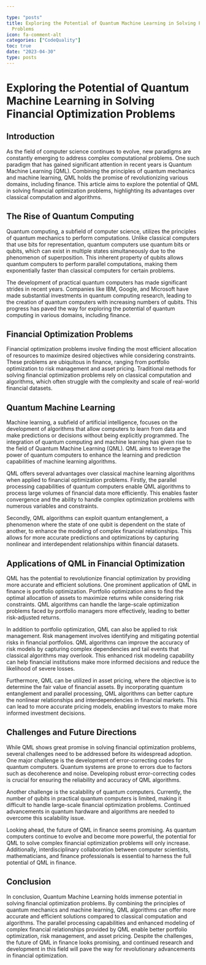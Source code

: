 ```yaml
---

type: "posts"
title: Exploring the Potential of Quantum Machine Learning in Solving Financial Optimization
  Problems
icon: fa-comment-alt
categories: ["CodeQuality"]
toc: true
date: "2023-04-30"
type: posts
---
```





# Exploring the Potential of Quantum Machine Learning in Solving Financial Optimization Problems

## Introduction

As the field of computer science continues to evolve, new paradigms are constantly emerging to address complex computational problems. One such paradigm that has gained significant attention in recent years is Quantum Machine Learning (QML). Combining the principles of quantum mechanics and machine learning, QML holds the promise of revolutionizing various domains, including finance. This article aims to explore the potential of QML in solving financial optimization problems, highlighting its advantages over classical computation and algorithms.

## The Rise of Quantum Computing

Quantum computing, a subfield of computer science, utilizes the principles of quantum mechanics to perform computations. Unlike classical computers that use bits for representation, quantum computers use quantum bits or qubits, which can exist in multiple states simultaneously due to the phenomenon of superposition. This inherent property of qubits allows quantum computers to perform parallel computations, making them exponentially faster than classical computers for certain problems.

The development of practical quantum computers has made significant strides in recent years. Companies like IBM, Google, and Microsoft have made substantial investments in quantum computing research, leading to the creation of quantum computers with increasing numbers of qubits. This progress has paved the way for exploring the potential of quantum computing in various domains, including finance.

## Financial Optimization Problems

Financial optimization problems involve finding the most efficient allocation of resources to maximize desired objectives while considering constraints. These problems are ubiquitous in finance, ranging from portfolio optimization to risk management and asset pricing. Traditional methods for solving financial optimization problems rely on classical computation and algorithms, which often struggle with the complexity and scale of real-world financial datasets.

## Quantum Machine Learning

Machine learning, a subfield of artificial intelligence, focuses on the development of algorithms that allow computers to learn from data and make predictions or decisions without being explicitly programmed. The integration of quantum computing and machine learning has given rise to the field of Quantum Machine Learning (QML). QML aims to leverage the power of quantum computers to enhance the learning and prediction capabilities of machine learning algorithms.

QML offers several advantages over classical machine learning algorithms when applied to financial optimization problems. Firstly, the parallel processing capabilities of quantum computers enable QML algorithms to process large volumes of financial data more efficiently. This enables faster convergence and the ability to handle complex optimization problems with numerous variables and constraints.

Secondly, QML algorithms can exploit quantum entanglement, a phenomenon where the state of one qubit is dependent on the state of another, to enhance the modeling of complex financial relationships. This allows for more accurate predictions and optimizations by capturing nonlinear and interdependent relationships within financial datasets.

## Applications of QML in Financial Optimization

QML has the potential to revolutionize financial optimization by providing more accurate and efficient solutions. One prominent application of QML in finance is portfolio optimization. Portfolio optimization aims to find the optimal allocation of assets to maximize returns while considering risk constraints. QML algorithms can handle the large-scale optimization problems faced by portfolio managers more effectively, leading to better risk-adjusted returns.

In addition to portfolio optimization, QML can also be applied to risk management. Risk management involves identifying and mitigating potential risks in financial portfolios. QML algorithms can improve the accuracy of risk models by capturing complex dependencies and tail events that classical algorithms may overlook. This enhanced risk modeling capability can help financial institutions make more informed decisions and reduce the likelihood of severe losses.

Furthermore, QML can be utilized in asset pricing, where the objective is to determine the fair value of financial assets. By incorporating quantum entanglement and parallel processing, QML algorithms can better capture the nonlinear relationships and interdependencies in financial markets. This can lead to more accurate pricing models, enabling investors to make more informed investment decisions.

## Challenges and Future Directions

While QML shows great promise in solving financial optimization problems, several challenges need to be addressed before its widespread adoption. One major challenge is the development of error-correcting codes for quantum computers. Quantum systems are prone to errors due to factors such as decoherence and noise. Developing robust error-correcting codes is crucial for ensuring the reliability and accuracy of QML algorithms.

Another challenge is the scalability of quantum computers. Currently, the number of qubits in practical quantum computers is limited, making it difficult to handle large-scale financial optimization problems. Continued advancements in quantum hardware and algorithms are needed to overcome this scalability issue.

Looking ahead, the future of QML in finance seems promising. As quantum computers continue to evolve and become more powerful, the potential for QML to solve complex financial optimization problems will only increase. Additionally, interdisciplinary collaboration between computer scientists, mathematicians, and finance professionals is essential to harness the full potential of QML in finance.

## Conclusion

In conclusion, Quantum Machine Learning holds immense potential in solving financial optimization problems. By combining the principles of quantum mechanics and machine learning, QML algorithms can offer more accurate and efficient solutions compared to classical computation and algorithms. The parallel processing capabilities and enhanced modeling of complex financial relationships provided by QML enable better portfolio optimization, risk management, and asset pricing. Despite the challenges, the future of QML in finance looks promising, and continued research and development in this field will pave the way for revolutionary advancements in financial optimization.